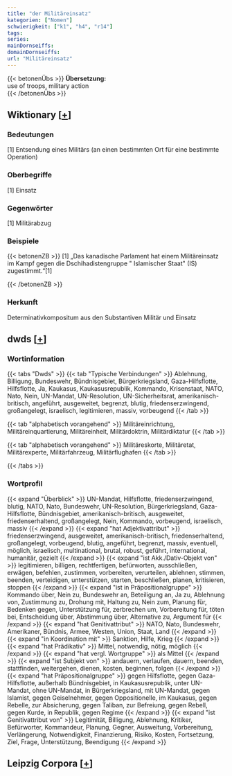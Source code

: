 ```yaml
---
title: "der Militäreinsatz"
kategorien: ["Nomen"]
schwierigkeit: ["k1", "h4", "r14"]
tags:
series:
mainDornseiffs:
domainDornseiffs:
url: "Militäreinsatz"
---
```


{{< betonenÜbs >}}
**Übersetzung:**  
use of troops, military action  
{{< /betonenÜbs >}}

## Wiktionary [[+](https://de.wiktionary.org/wiki/Militäreinsatz)]

### Bedeutungen
[1] Entsendung eines Militärs (an einen bestimmten Ort für eine bestimmte Operation)  

### Oberbegriffe
[1] Einsatz  

### Gegenwörter
[1] Militärabzug  

### Beispiele
{{< betonenZB >}}
[1] „Das kanadische Parlament hat einem Militäreinsatz im Kampf gegen die Dschihadistengruppe " Islamischer Staat" (IS) zugestimmt.“[1]  

{{< /betonenZB >}}
### Herkunft
Determinativkompositum aus den Substantiven Militär und Einsatz  



## dwds [[+](https://www.dwds.de/wb/Militäreinsatz)]

### Wortinformation
{{< tabs "Dwds" >}}
{{< tab "Typische Verbindungen" >}}
Ablehnung, Billigung, Bundeswehr, Bündnisgebiet, Bürgerkriegsland, Gaza-Hilfsflotte, Hilfsflotte, Ja, Kaukasus, Kaukasusrepublik, Kommando, Krisenstaat, NATO, Nato, Nein, UN-Mandat, UN-Resolution, UN-Sicherheitsrat, amerikanisch-britisch, angeführt, ausgeweitet, begrenzt, blutig, friedenserzwingend, großangelegt, israelisch, legitimieren, massiv, vorbeugend
{{< /tab >}}

{{< tab "alphabetisch vorangehend" >}}
Militäreinrichtung, Militäreinquartierung, Militäreinheit, Militärdoktrin, Militärdiktatur
{{< /tab >}}

{{< tab "alphabetisch vorangehend" >}}
Militäreskorte, Militäretat, Militärexperte, Militärfahrzeug, Militärflughafen
{{< /tab >}}

{{< /tabs >}}

### Wortprofil
{{< expand "Überblick" >}} UN-Mandat, Hilfsflotte, friedenserzwingend, blutig, NATO, Nato, Bundeswehr, UN-Resolution, Bürgerkriegsland, Gaza-Hilfsflotte, Bündnisgebiet, amerikanisch-britisch, ausgeweitet, friedenserhaltend, großangelegt, Nein, Kommando, vorbeugend, israelisch, massiv {{< /expand >}}
{{< expand "hat Adjektivattribut" >}} friedenserzwingend, ausgeweitet, amerikanisch-britisch, friedenserhaltend, großangelegt, vorbeugend, blutig, angeführt, begrenzt, massiv, eventuell, möglich, israelisch, multinational, brutal, robust, geführt, international, humanitär, gezielt {{< /expand >}}
{{< expand "ist Akk./Dativ-Objekt von" >}} legitimieren, billigen, rechtfertigen, befürworten, ausschließen, erwägen, befehlen, zustimmen, vorbereiten, verurteilen, ablehnen, stimmen, beenden, verteidigen, unterstützen, starten, beschließen, planen, kritisieren, stoppen {{< /expand >}}
{{< expand "ist in Präpositionalgruppe" >}} Kommando über, Nein zu, Bundeswehr an, Beteiligung an, Ja zu, Ablehnung von, Zustimmung zu, Drohung mit, Haltung zu, Nein zum, Planung für, Bedenken gegen, Unterstützung für, zerbrechen um, Vorbereitung für, töten bei, Entscheidung über, Abstimmung über, Alternative zu, Argument für {{< /expand >}}
{{< expand "hat Genitivattribut" >}} NATO, Nato, Bundeswehr, Amerikaner, Bündnis, Armee, Westen, Union, Staat, Land {{< /expand >}}
{{< expand "in Koordination mit" >}} Sanktion, Hilfe, Krieg {{< /expand >}}
{{< expand "hat Prädikativ" >}} Mittel, notwendig, nötig, möglich {{< /expand >}}
{{< expand "hat vergl. Wortgruppe" >}} als Mittel {{< /expand >}}
{{< expand "ist Subjekt von" >}} andauern, verlaufen, dauern, beenden, stattfinden, weitergehen, dienen, kosten, beginnen, folgen {{< /expand >}}
{{< expand "hat Präpositionalgruppe" >}} gegen Hilfsflotte, gegen Gaza-Hilfsflotte, außerhalb Bündnisgebiet, in Kaukasusrepublik, unter UN-Mandat, ohne UN-Mandat, in Bürgerkriegsland, mit UN-Mandat, gegen Islamist, gegen Geiselnehmer, gegen Oppositionelle, im Kaukasus, gegen Rebelle, zur Absicherung, gegen Taliban, zur Befreiung, gegen Rebell, gegen Kurde, in Republik, gegen Regime {{< /expand >}}
{{< expand "ist Genitivattribut von" >}} Legitimität, Billigung, Ablehnung, Kritiker, Befürworter, Kommandeur, Planung, Gegner, Ausweitung, Vorbereitung, Verlängerung, Notwendigkeit, Finanzierung, Risiko, Kosten, Fortsetzung, Ziel, Frage, Unterstützung, Beendigung {{< /expand >}}

## Leipzig Corpora [[+](https://corpora.uni-leipzig.de/en/res?word=Militäreinsatz&corpusId=deu_newscrawl-public_2018)]

